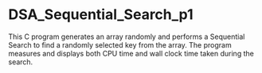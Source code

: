 # DSA_Sequential_Search_p1
This C program generates an array  randomly  and performs a Sequential Search  to find a randomly selected key from the array. The program measures and displays both CPU time and wall clock time taken during the search.
